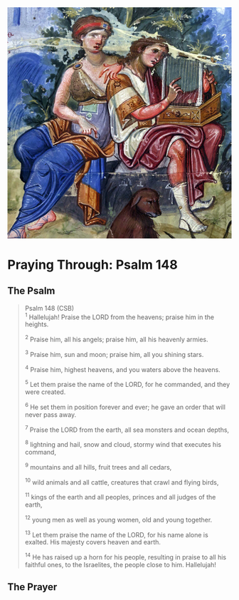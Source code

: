 <img class="intro-right" src="art-paris-psalter.jpg">

<style>
  li {list-style-type: none;}
  p + ul {
    margin-top: -18px;
}
</style>

# Praying Through: Psalm 148

## The Psalm

>Psalm 148 (CSB)  
><sup>1</sup> Hallelujah! Praise the LORD from the heavens; praise him in the heights. 
>
><sup>2</sup> Praise him, all his angels; praise him, all his heavenly armies. 
>
><sup>3</sup> Praise him, sun and moon; praise him, all you shining stars. 
>
><sup>4</sup> Praise him, highest heavens, and you waters above the heavens. 
>
><sup>5</sup> Let them praise the name of the LORD, for he commanded, and they were created. 
>
><sup>6</sup> He set them in position forever and ever; he gave an order that will never pass away. 
>
><sup>7</sup> Praise the LORD from the earth, all sea monsters and ocean depths, 
>
><sup>8</sup> lightning and hail, snow and cloud, stormy wind that executes his command, 
>
><sup>9</sup> mountains and all hills, fruit trees and all cedars, 
>
><sup>10</sup> wild animals and all cattle, creatures that crawl and flying birds, 
>
><sup>11</sup> kings of the earth and all peoples, princes and all judges of the earth, 
>
><sup>12</sup> young men as well as young women, old and young together. 
>
><sup>13</sup> Let them praise the name of the LORD, for his name alone is exalted. His majesty covers heaven and earth. 
>
><sup>14</sup> He has raised up a horn for his people, resulting in praise to all his faithful ones, to the Israelites, the people close to him. Hallelujah!

## The Prayer

<div style="font-variant: small-caps;">

</div>
